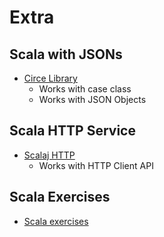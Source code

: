 # Extra

## Scala with JSONs 

* [Circe Library](https://circe.github.io/circe/)
    * Works with case class
    * Works with JSON Objects

## Scala HTTP Service

* [Scalaj HTTP](https://github.com/scalaj/scalaj-http)
    * Works with HTTP Client API

## Scala Exercises

* [Scala exercises](https://www.scala-exercises.org/)
